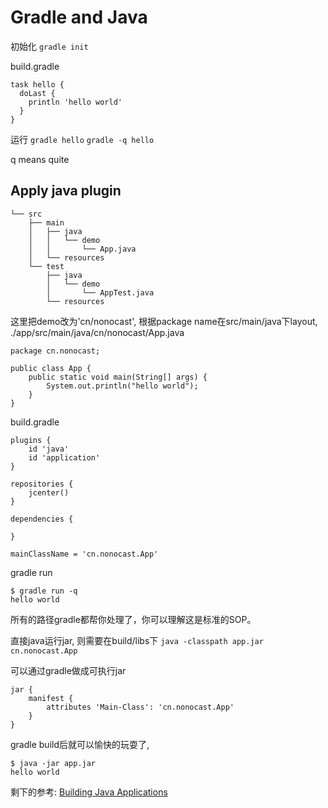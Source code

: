 Gradle and Java
===============
初始化
`gradle init`


build.gradle
```
task hello {
  doLast {
    println 'hello world'
  }
}
```
运行
`gradle hello`
`gradle -q hello` 

q means quite

## Apply java plugin
```
└── src
    ├── main
    │   ├── java  
    │   │   └── demo
    │   │       └── App.java
    │   └── resources
    └── test      
        ├── java
        │   └── demo
        │       └── AppTest.java
        └── resources
```
这里把demo改为'cn/nonocast', 根据package name在src/main/java下layout,
./app/src/main/java/cn/nonocast/App.java
```
package cn.nonocast;

public class App {
    public static void main(String[] args) {  
        System.out.println("hello world");
    }
}
```

build.gradle
```
plugins {
    id 'java'
    id 'application'
}

repositories {
    jcenter() 
}

dependencies {

}

mainClassName = 'cn.nonocast.App' 
```

gradle run
```
$ gradle run -q
hello world
```

所有的路径gradle都帮你处理了，你可以理解这是标准的SOP。

直接java运行jar, 则需要在build/libs下
`
java -classpath app.jar cn.nonocast.App
`

可以通过gradle做成可执行jar
```
jar {
    manifest {
        attributes 'Main-Class': 'cn.nonocast.App'
    }
}
```

gradle build后就可以愉快的玩耍了,
```
$ java -jar app.jar 
hello world
```

剩下的参考:
[Building Java Applications](https://guides.gradle.org/building-java-applications/)